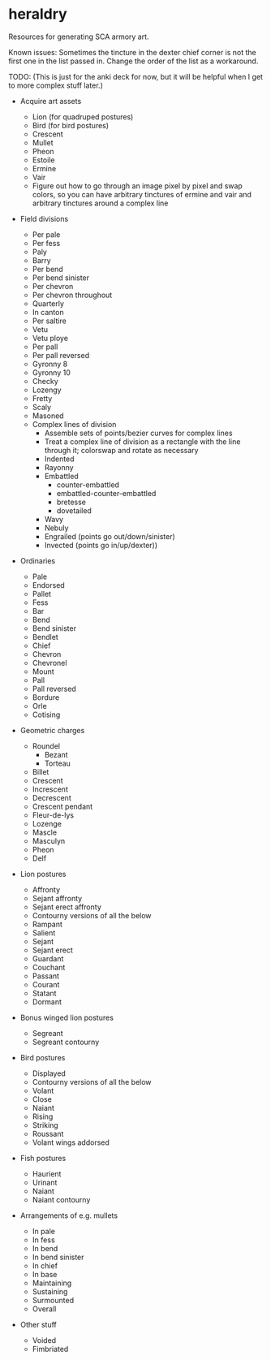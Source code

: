 # heraldry
Resources for generating SCA armory art.

Known issues: Sometimes the tincture in the dexter chief corner is not the first one in the list passed in. Change the order of the list as a workaround.

TODO: (This is just for the anki deck for now, but it will be helpful when I get to more complex stuff later.)

* Acquire art assets
  * Lion (for quadruped postures)
  * Bird (for bird postures)
  * Crescent
  * Mullet
  * Pheon
  * Estoile
  * Ermine
  * Vair
  * Figure out how to go through an image pixel by pixel and swap colors,
    so you can have arbitrary tinctures of ermine and vair and arbitrary tinctures around a complex line

* Field divisions
  * Per pale
  * Per fess
  * Paly
  * Barry
  * Per bend
  * Per bend sinister
  * Per chevron
  * Per chevron throughout
  * Quarterly
  * In canton
  * Per saltire
  * Vetu
  * Vetu ploye
  * Per pall
  * Per pall reversed
  * Gyronny 8
  * Gyronny 10
  * Checky
  * Lozengy
  * Fretty
  * Scaly
  * Masoned
  * Complex lines of division
    * Assemble sets of points/bezier curves for complex lines
    * Treat a complex line of division as a rectangle with the line through it; colorswap and rotate as necessary
    * Indented
    * Rayonny
    * Embattled
      * counter-embattled
      * embattled-counter-embattled
      * bretesse
      * dovetailed
    * Wavy
    * Nebuly
    * Engrailed (points go out/down/sinister)
    * Invected (points go in/up/dexter))

* Ordinaries
  * Pale
  * Endorsed
  * Pallet
  * Fess
  * Bar
  * Bend
  * Bend sinister
  * Bendlet
  * Chief
  * Chevron
  * Chevronel
  * Mount
  * Pall
  * Pall reversed
  * Bordure
  * Orle
  * Cotising

* Geometric charges
  * Roundel
    * Bezant
    * Torteau
  * Billet
  * Crescent
  * Increscent
  * Decrescent
  * Crescent pendant
  * Fleur-de-lys
  * Lozenge
  * Mascle
  * Masculyn
  * Pheon
  * Delf

* Lion postures
  * Affronty
  * Sejant affronty
  * Sejant erect affronty
  * Contourny versions of all the below
  * Rampant
  * Salient
  * Sejant
  * Sejant erect
  * Guardant
  * Couchant
  * Passant
  * Courant
  * Statant
  * Dormant
  
* Bonus winged lion postures
  * Segreant
  * Segreant contourny

* Bird postures
  * Displayed
  * Contourny versions of all the below
  * Volant
  * Close
  * Naiant
  * Rising
  * Striking
  * Roussant
  * Volant wings addorsed
  
* Fish postures
  * Haurient
  * Urinant
  * Naiant
  * Naiant contourny

* Arrangements of e.g. mullets
  * In pale
  * In fess
  * In bend
  * In bend sinister
  * In chief
  * In base
  * Maintaining
  * Sustaining
  * Surmounted
  * Overall

* Other stuff
  * Voided
  * Fimbriated